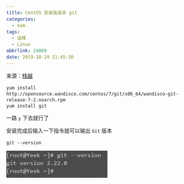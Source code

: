 ```yaml
---
title: CentOS 安装高版本 git
categories:
  - oam
tags:
  - 运维
  - Linux
abbrlink: 24889
date: 2019-10-29 21:45:30
---
```




来源：[栈越](https://stackoverflow.com/questions/21820715/how-to-install-latest-version-of-git-on-centos-7-x-6-x)



```shell
yum install http://opensource.wandisco.com/centos/7/git/x86_64/wandisco-git-release-7-2.noarch.rpm
yum install git
```

一路 `y` 下去就行了

安装完成后输入一下指令就可以输出 `Git` 版本

```
git --version
```



![](.md_img/20191218001848.png)